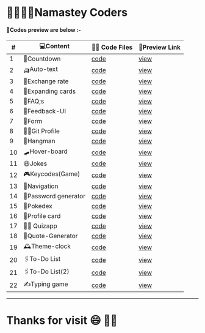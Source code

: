 <h1>🙏🏻🙏🏻<b></b>Namastey Coders</h1></b>
<h4><b>👋Codes preview are below :-</h4></b>

|#|💻Content             |👨‍💻 Code Files                                                                     |🔗Preview Link                                        |
|---|---                    |---                                                                               |---                                                   |  
|1|🔢Countdown           |[code]( https://github.com/Khush1009i/mini--projects/tree/main/animation-countdown)|[view](https://lucky-florentine-900227.netlify.app/)  |
|2|🛺Auto-text           |[code](https://github.com/Khush1009i/mini--projects/tree/main/auto-text)         |[view](https://majestic-gumdrop-9a857d.netlify.app/)    | 
|3| 💱Exchange rate      |[code](https://github.com/Khush1009i/mini--projects/tree/main/exchange-rate)     |[view](https://nimble-narwhal-6026c5.netlify.app/)      |
|4|🎴Expanding cards     |[code](https://github.com/Khush1009i/mini--projects/tree/main/expanding%20cards) |[view](https://legendary-shortbread-ece861.netlify.app/)|
|5|🎴FAQ;s               |[code](https://github.com/Khush1009i/mini--projects/tree/main/faq's)             |[view](https://moonlit-druid-d992ab.netlify.app/)       |
|6|🏣Feedback-UI         |[code](https://github.com/Khush1009i/mini--projects/tree/main/feedback-UI)       |[view](https://lambent-buttercream-5ebba3.netlify.app/) |
|7|💁Form                |[code](https://github.com/Khush1009i/mini--projects/tree/main/form)              |[view](https://stellular-pony-52fd34.netlify.app/)      |
|8|🧑‍💼Git Profile         |[code](https://github.com/Khush1009i/mini--projects/tree/main/github%20profiles) |[view](https://glowing-croquembouch4492dc.netlify.app/) |
|9|🐒Hangman             |[code](https://github.com/Khush1009i/mini--projects/tree/main/hangman)           |[view](https://keen-quokka-8f1b52.netlify.app/)         |
|10| 🛹Hover-board        |[code](https://github.com/Khush1009i/mini--projects/tree/main/Hoverboard)        |[view](https://resplendent-kitsune-2b2a01.netlify.app/) |
|11|😆Jokes               |[code](https://github.com/Khush1009i/mini--projects/tree/main/jokes)            |[view](https://boisterous-salamander-3220ff.netlify.app/)|
|12|🎮Keycodes(Game)      |[code](https://github.com/Khush1009i/mini--projects/tree/main/keycodes!)         |[view](https://joyful-crostata-81d07a.netlify.app/)     |
|13|📱Navigation          |[code]( https://github.com/Khush1009i/mini--projects/tree/main/mobile-navigation)|[view](https://unique-sable-d3aa86.netlify.app/)        |  
|14|🔏Password generator  |[code](https://github.com/Khush1009i/mini--projects/tree/main/password-generator)|[view](https://aquamarine-elf-603e9a.netlify.app/)      |
|15|🐯Pokedex             |[code](https://github.com/Khush1009i/mini--projects/tree/main/pokedex)           |[view](https://visionary-bombolone-c3b8f0.netlify.app/) |
|16|🪪Profile card        |[code](https://github.com/Khush1009i/mini--projects/tree/main/profile-card)      |[view](https://dapper-sundae-227be0.netlify.app/)       |
|17|👨‍🏫 Quizapp            |[code](https://github.com/Khush1009i/mini--projects/tree/main/quizapp)           |[view](https://rainbow-marshmallow-85507a.netlify.app/) |
|18|📑Quote-Generator     |[code](https://github.com/Khush1009i/mini--projects/tree/main/quote-Gen )        |[view](https://visionary-malasada-77e9d7.netlify.app/)  |
|19|🕰️Theme-clock         |[code](https://github.com/Khush1009i/mini--projects/tree/main/theme-clock )      |[view](https://rainbow-crostata-983adf.netlify.app/)    |
|20|🖇️To-Do List          |[code](https://github.com/Khush1009i/mini--projects/tree/main/to-do%20list)      |[view](https://fanciful-bavarois-cfba54.netlify.app/)   |
|21|🖇️To-Do List(2)       |[code](https://github.com/Khush1009i/mini--projects/tree/main/to-do(2)%20list)   |[view](https://enchanting-souffle-92d684.netlify.app/)  |
|22|✍️Typing game         |[code](https://github.com/Khush1009i/mini--projects/tree/main/typing-game)       |[view](https://peppy-kheer-ee823a.netlify.app/)         |

---



<h1>Thanks for visit 😄 🙏🙏</h1>
